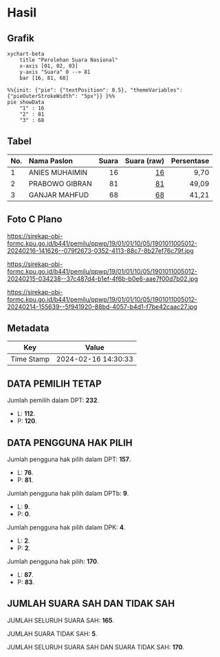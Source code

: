 # Hasil

## Grafik

```mermaid
xychart-beta
    title "Perolehan Suara Nasional"
    x-axis [01, 02, 03]
    y-axis "Suara" 0 --> 81
    bar [16, 81, 68]
```

```mermaid
%%{init: {"pie": {"textPosition": 0.5}, "themeVariables": {"pieOuterStrokeWidth": "5px"}} }%%
pie showData
    "1" : 16
    "2" : 81
    "3" : 68
```

## Tabel

| No. | Nama Paslon    | Suara | Suara (raw) | Persentase |
|:--- |:-------------- | -----:| -----------:| ----------:|
| 1   | ANIES MUHAIMIN | 16    | [16][p-1]   | 9,70       |
| 2   | PRABOWO GIBRAN | 81    | [81][p-2]   | 49,09      |
| 3   | GANJAR MAHFUD  | 68    | [68][p-3]   | 41,21      |


[p-1]: https://github.com/gigit-pemilu/pemilu-2024/blob/main/pilpres/hitung-suara/sub/19-kepulauan-bangka-belitung/sub/01-bangka/sub/01-sungailiat/sub/1005-kenanga/sub/012-tps/sub/paslon-1.txt
[p-2]: https://github.com/gigit-pemilu/pemilu-2024/blob/main/pilpres/hitung-suara/sub/19-kepulauan-bangka-belitung/sub/01-bangka/sub/01-sungailiat/sub/1005-kenanga/sub/012-tps/sub/paslon-2.txt
[p-3]: https://github.com/gigit-pemilu/pemilu-2024/blob/main/pilpres/hitung-suara/sub/19-kepulauan-bangka-belitung/sub/01-bangka/sub/01-sungailiat/sub/1005-kenanga/sub/012-tps/sub/paslon-3.txt

## Foto C Plano

https://sirekap-obj-formc.kpu.go.id/b441/pemilu/ppwp/19/01/01/10/05/1901011005012-20240216-141626--079f2673-0352-4113-88c7-8b27ef76c79f.jpg

https://sirekap-obj-formc.kpu.go.id/b441/pemilu/ppwp/19/01/01/10/05/1901011005012-20240215-034238--37c487d4-b1ef-4f6b-b0e6-aae7f00d7b02.jpg

https://sirekap-obj-formc.kpu.go.id/b441/pemilu/ppwp/19/01/01/10/05/1901011005012-20240214-155639--5f941920-88bd-4057-b4d1-f7be42caac27.jpg


## Metadata

| Key        | Value               |
| ---------- | ------------------- |
| Time Stamp | 2024-02-16 14:30:33 |


## DATA PEMILIH TETAP

Jumlah pemilih dalam DPT: **232**.
 * L: **112**.
 * P: **120**.

## DATA PENGGUNA HAK PILIH

Jumlah pengguna hak pilih dalam DPT: **157**.
 * L: **76**.
 * P: **81**.

Jumlah pengguna hak pilih dalam DPTb: **9**.
 * L: **9**.
 * P: **0**.

Jumlah pengguna hak pilih dalam DPK: **4**.
 * L: **2**.
 * P: **2**.

Jumlah pengguna hak pilih: **170**.
 * L: **87**.
 * P: **83**.

## JUMLAH SUARA SAH DAN TIDAK SAH

JUMLAH SELURUH SUARA SAH: **165**.

JUMLAH SUARA TIDAK SAH: **5**.

JUMLAH SELURUH SUARA SAH DAN SUARA TIDAK SAH: **170**.


